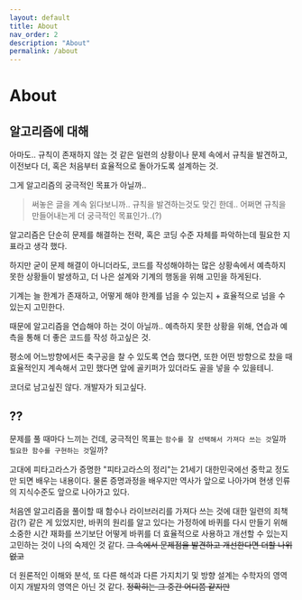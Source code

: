 ```yaml
---
layout: default
title: About
nav_order: 2
description: "About"
permalink: /about
---
```


# About

## 알고리즘에 대해

아마도.. 규칙이 존재하지 않는 것 같은 일련의 상황이나 문제 속에서 규칙을 발견하고, 이전보다 더, 혹은 처음부터 효율적으로 돌아가도록 설계하는 것.

그게 알고리즘의 궁극적인 목표가 아닐까..

> 써놓은 글을 계속 읽다보니까.. 규칙을 발견하는것도 맞긴 한데.. 어쩌면 규칙을 만들어내는게 더 궁극적인 목표인가..(?)

알고리즘은 단순히 문제를 해결하는 전략, 혹은 코딩 수준 자체를 파악하는데 필요한 지표라고 생각 했다.

하지만 굳이 문제 해결이 아니더라도, 코드를 작성해야하는 많은 상황속에서 예측하지 못한 상황들이 발생하고, 더 나은 설계와 기계의 행동을 위해 고민을 하게된다.

기계는 늘 한계가 존재하고, 어떻게 해야 한계를 넘을 수 있는지 + 효율적으로 넘을 수 있는지 고민한다.

때문에 알고리즘을 연습해야 하는 것이 아닐까.. 예측하지 못한 상황을 위해, 연습과 예측을 통해 더 좋은 코드를 작성 하고싶은 것.

평소에 어느방향에서든 축구공을 찰 수 있도록 연습 했다면, 또한 어떤 방향으로 찼을 때 효율적인지 계속해서 고민 했다면 앞에 골키퍼가 있더라도 골을 넣을 수 있을테니.

코더로 남고싶진 않다. 개발자가 되고싶다.

## ??

문제를 풀 때마다 느끼는 건데, 궁극적인 목표는 `함수를 잘 선택해서 가져다 쓰는 것`일까 `필요한 함수를 구현하는 것`일까?

고대에 피타고라스가 증명한 "피타고라스의 정리"는 21세기 대한민국에선 중학교 정도만 되면 배우는 내용이다.
물론 증명과정을 배우지만 역사가 앞으로 나아가며 현생 인류의 지식수준도 앞으로 나아가고 있다.

처음엔 알고리즘을 풀이할 때 함수나 라이브러리를 가져다 쓰는 것에 대한 일련의 죄책감(?) 같은 게 있었지만, 바퀴의 원리를 알고 있다는 가정하에 바퀴를 다시 만들기 위해 소중한 시간 재화를 쓰기보단 어떻게 바퀴를 더 효율적으로 사용하고 개선할 수 있는지 고민하는 것이 나의 숙제인 것 같다. ~~그 속에서 문제점을 발견하고 개선한다면 더할 나위 없고~~

더 원론적인 이해와 분석, 또 다른 해석과 다른 가지치기 및 방향 설계는 수학자의 영역이지 개발자의 영역은 아닌 것 같다. ~~정확히는 그 중간 어디쯤 같지만~~